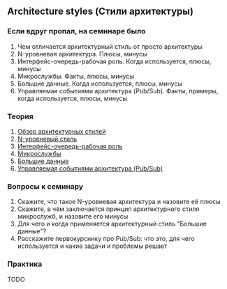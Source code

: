 ## Architecture styles (Стили архитектуры)

### Если вдруг пропал, на семинаре было
1. Чем отличается архитектурный стиль от просто архитектуры
2. N-уровневая архитектура. Плюсы, минусы
3. Интерфейс-очередь-рабочая роль. Когда используется, плюсы, минусы
4. Микрослужбы. Факты, плюсы, минусы
5. Большие данные. Когда используется, плюсы, минусы
6. Управляемая событиями архитектура (Pub/Sub). Факты, примеры, когда используется, плюсы, минусы

### Теория
1. [Обзор архитектурных стилей](https://learn.microsoft.com/ru-ru/azure/architecture/guide/architecture-styles/)
2. [N-уровневый стиль](https://learn.microsoft.com/ru-ru/azure/architecture/guide/architecture-styles/n-tier)
3. [Интерфейс-очередь-рабочая роль](https://learn.microsoft.com/ru-ru/azure/architecture/guide/architecture-styles/web-queue-worker)
4. [Микрослужбы](https://learn.microsoft.com/ru-ru/azure/architecture/guide/architecture-styles/microservices)
5. [Большие данные](https://learn.microsoft.com/ru-ru/azure/architecture/guide/architecture-styles/big-data)
6. [Управляемая событиями архитектура (Pub/Sub)](https://learn.microsoft.com/ru-ru/azure/architecture/guide/architecture-styles/event-driven)

### Вопросы к семинару
1. Скажите, что такое N-уровневая архитектура и назовите её плюсы
2. Скажите, в чём заключается принцип архитектурного стиля микрослужб, и назовите его минусы
3. Для чего и когда применяется архитектурный стиль "Большие данные"?
4. Расскажите первокурснику про Pub/Sub: что это, для чего используется и какие задачи и проблемы решает

### Практика
TODO